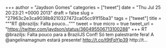 
+++
author = "Jaydson Gomes"
categories = ["tweet"]
date = "Thu Jul 25 20:23:21 +0000 2013"
draft = false
slug = "27963c2e3ca9038b9210327472ca05cc91f15ba3"
tags = ["tweet"]
title = """RT @braziljs: Falta pouco..."""
tweet = true
micro = true
tweet_url = "https://twitter.com/jaydson/status/360495506713100288"
+++
RT @braziljs: Falta pouco para a BrazilJS Conf! Só tem palestrante fera! A @angelinamagnum estará presente! http://t.co/t9tFpYIp39 http://t…
